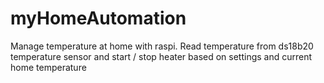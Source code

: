 # myHomeAutomation

Manage temperature at home with raspi.
Read temperature from ds18b20 temperature sensor and start / stop heater based on settings and current home temperature
